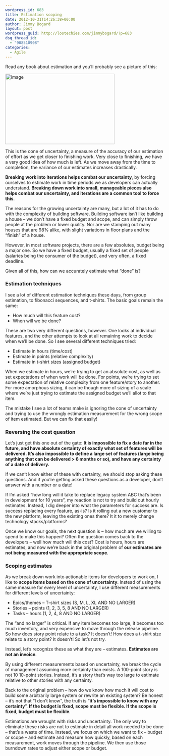 ```yaml
---
wordpress_id: 683
title: Estimation scoping
date: 2012-10-31T14:26:38+00:00
author: Jimmy Bogard
layout: post
wordpress_guid: http://lostechies.com/jimmybogard/?p=683
dsq_thread_id:
  - "908510908"
categories:
  - Agile
---
```

Read any book about estimation and you’ll probably see a picture of this:

[<img style="background-image: none; border-bottom: 0px; border-left: 0px; padding-left: 0px; padding-right: 0px; display: inline; border-top: 0px; border-right: 0px; padding-top: 0px" title="image" border="0" alt="image" src="http://lostechies.com/jimmybogard/files/2012/10/image_thumb.png" width="346" height="223" />](http://lostechies.com/jimmybogard/files/2012/10/image.png)

This is the cone of uncertainty, a measure of the accuracy of our estimation of effort as we get closer to finishing work. Very close to finishing, we have a very good idea of how much is left. As we move away from the time to completion, the variance of our estimates increases drastically.

**Breaking work into iterations helps combat our uncertainty**, by forcing ourselves to estimate work in time periods we as developers can actually understand. **Breaking down work into small, manageable pieces also helps combat our uncertainty, and iterations are a common tool to force this**.

The reasons for the growing uncertainty are many, but a lot of it has to do with the complexity of building software. Building software isn’t like building a house – we don’t have a fixed budget and scope, and can simply throw people at the problem or lower quality. Nor are we stamping out many houses that are 98% alike, with slight variations in floor plans and the “finish” of a house.

However, in most software projects, there are a few absolutes, budget being a major one. So we have a fixed budget, usually a fixed set of people (salaries being the consumer of the budget), and very often, a fixed deadline.

Given all of this, how can we accurately estimate what “done” is?

### Estimation techniques

I see a lot of different estimation techniques these days, from group estimation, to fibonacci sequences, and t-shirts. The basic goals remain the same:

  * How much will this feature cost?
  * When will we be done?

These are two very different questions, however. One looks at individual features, and the other attempts to look at all remaining work to decide when we’ll be done. So I see several different techniques tried:

  * Estimate in hours (time/cost)
  * Estimate in points (relative complexity)
  * Estimate in t-shirt sizes (assigned budget)

When we estimate in hours, we’re trying to get an absolute cost, as well as set expectations of when work will be done. For points, we’re trying to set some expectation of relative complexity from one feature/story to another. For more amorphous sizing, it can be though more of sizing of a scale where we’re just trying to estimate the assigned budget we’ll allot to that item.

The mistake I see a lot of teams make is ignoring the cone of uncertainty and trying to use the wrongly estimation measurement for the wrong scope of item estimated. But we can fix that easily!

### Reversing the cost question

Let’s just get this one out of the gate: **It is impossible to fix a date far in the future, and have absolute certainty of exactly what set of features will be delivered. It’s also impossible to define a large set of features (large being anything that can be delivered > 6 months or so), and have any certainty of a date of delivery.**

If we can’t know either of these with certainty, we should stop asking these questions. And if you’re getting asked these questions as a developer, don’t answer with a number or a date!

If I’m asked “how long will it take to replace legacy system ABC that’s been in development for 10 years”, my reaction is not to try and build out hourly estimates. Instead, I dig deeper into what the parameters for success are. Is success replacing every feature, as-is? Is it rolling out a new customer to the new platform, leaving the existing ones there? It it to merely change technology stacks/platforms?

Once we know our goals, the next question is – how much are we willing to spend to make this happen? Often the question comes back to the developers – well how much will this cost? Cost is hours, hours are estimates, and now we’re back in the original problem of **our estimates are not being measured with the appropriate scope**.

### Scoping estimates

As we break down work into actionable items for developers to work on, I like to **scope items based on the cone of uncertainty**. Instead of using the same measure for every level of uncertainty, I use different measurements for different levels of uncertainty:

  * Epics/themes – T-shirt sizes (S, M, L, XL AND NO LARGER)
  * Stories – points (1, 2, 3, 5, 8 AND NO LARGER)
  * Tasks – hours (1, 2, 4, 8 AND NO LARGER)

The “and no larger” is critical. If any item becomes too large, it becomes too much inventory, and very expensive to move through the release pipeline. So how does story point relate to a task? It doesn’t! How does a t-shirt size relate to a story point? It doesn’t! So let’s not try.

Instead, let’s recognize these as what they are – estimates. **Estimates are not an invoice**.

By using different measurements based on uncertainty, we break the cycle of management assuming more certainty than exists. A 100-point story is not 10 10-point stories. Instead, it’s a story that’s way too large to estimate relative to other stories with any certainty.

Back to the original problem – how do we know how much it will cost to build some arbitrarily large system or rewrite an existing system? Be honest – it’s not that “I don’t know”, the truth is “**it’s impossible to know with any certainty**”. **If the budget is fixed, scope must be flexible. If the scope is fixed, budget must be flexible**.

Estimations are wrought with risks and uncertainty. The only way to eliminate these risks are not to estimate in detail all work needed to be done – that’s a waste of time. Instead, we focus on which we want to fix – budget or scope – and estimate and measure how quickly, based on each measurement, work moves through the pipeline. We then use those burndown rates to adjust either scope or budget.